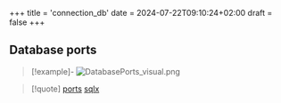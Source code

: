 +++
title = 'connection_db'
date = 2024-07-22T09:10:24+02:00
draft = false
+++

## Database ports 

>[!example]-
>![DatabasePorts_visual.png](/DatabasePorts_visual.png)

>[!quote] [ports](/ports/ports.md) [sqlx](/libriairies/sqlx.md)